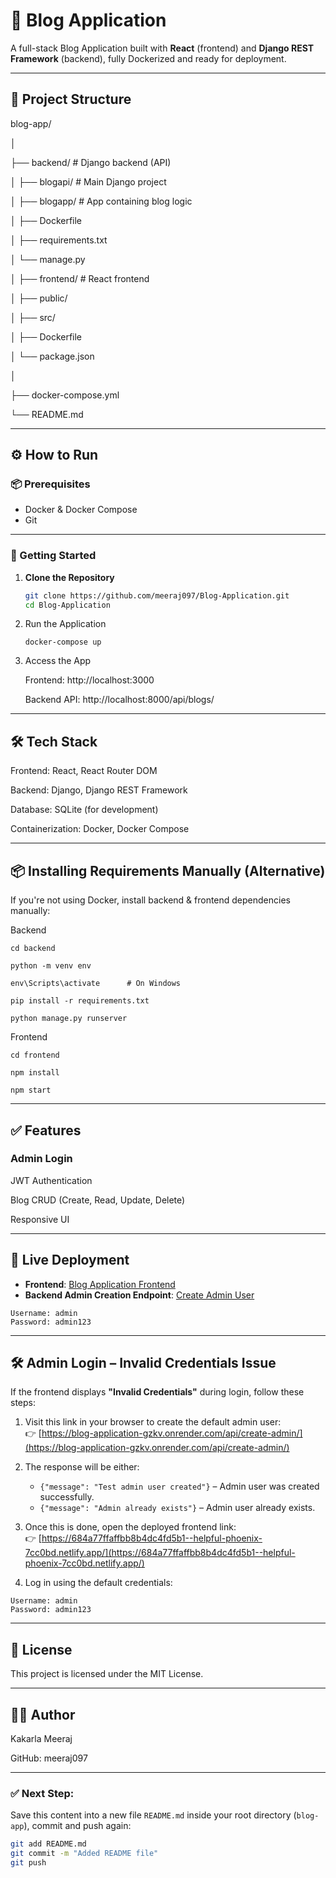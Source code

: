 # 📝 Blog Application

A full-stack Blog Application built with **React** (frontend) and **Django REST Framework** (backend), fully Dockerized and ready for deployment.

---

## 📂 Project Structure

blog-app/

│

├── backend/ # Django backend (API)

│ ├── blogapi/ # Main Django project

│ ├── blogapp/ # App containing blog logic

│ ├── Dockerfile

│ ├── requirements.txt

│ └── manage.py

│
├── frontend/ # React frontend

│ ├── public/

│ ├── src/

│ ├── Dockerfile

│ └── package.json

│

├── docker-compose.yml

└── README.md

---

## ⚙️ How to Run

### 📦 Prerequisites

- Docker & Docker Compose
- Git

---

### 🚀 Getting Started

1. **Clone the Repository**
   
   ```bash
   git clone https://github.com/meeraj097/Blog-Application.git
   cd Blog-Application
   
2. Run the Application

   ```
   docker-compose up
   ```

3. Access the App

   Frontend: http://localhost:3000
   
   Backend API: http://localhost:8000/api/blogs/

---


## 🛠 Tech Stack

Frontend: React, React Router DOM

Backend: Django, Django REST Framework

Database: SQLite (for development)

Containerization: Docker, Docker Compose

---


## 📦 Installing Requirements Manually (Alternative)


If you're not using Docker, install backend & frontend dependencies manually:



Backend

```
cd backend

python -m venv env

env\Scripts\activate      # On Windows

pip install -r requirements.txt

python manage.py runserver
```


Frontend

```
cd frontend

npm install

npm start
```
---

## ✅ Features


### Admin Login


JWT Authentication

Blog CRUD (Create, Read, Update, Delete)

Responsive UI

---

## 🔗 Live Deployment

- **Frontend**: [Blog Application Frontend](https://684a77ffaffbb8b4dc4fd5b1--helpful-phoenix-7cc0bd.netlify.app/)
- **Backend Admin Creation Endpoint**: [Create Admin User](https://blog-application-gzkv.onrender.com/api/create-admin/)

```
Username: admin
Password: admin123
```

---

## 🛠 Admin Login – Invalid Credentials Issue

If the frontend displays **"Invalid Credentials"** during login, follow these steps:

1. Visit this link in your browser to create the default admin user:  
   👉 [https://blog-application-gzkv.onrender.com/api/create-admin/](https://blog-application-gzkv.onrender.com/api/create-admin/)

2. The response will be either:
   - `{"message": "Test admin user created"}` – Admin user was created successfully.
   - `{"message": "Admin already exists"}` – Admin user already exists.

3. Once this is done, open the deployed frontend link:  
   👉 [https://684a77ffaffbb8b4dc4fd5b1--helpful-phoenix-7cc0bd.netlify.app/](https://684a77ffaffbb8b4dc4fd5b1--helpful-phoenix-7cc0bd.netlify.app/)

4. Log in using the default credentials:
   
 ```
Username: admin
Password: admin123
```

---


## 📄 License


This project is licensed under the MIT License.

---

## 🙋‍♂️ Author

Kakarla Meeraj

GitHub: meeraj097


---



### ✅ Next Step:

Save this content into a new file `README.md` inside your root directory (`blog-app`), commit and push again:



```bash
git add README.md
git commit -m "Added README file"
git push



